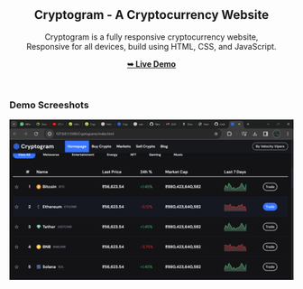 <div align="center">
  


  <br />
  <br />

  <h2 align="center">Cryptogram - A Cryptocurrency Website</h2>

  Cryptogram is a fully responsive cryptocurrency website, <br />Responsive for all devices, build using HTML, CSS, and JavaScript.

  <a href="https://jayXkush.github.io/Cryptogram/"><strong>➥ Live Demo</strong></a>

</div>


<br />

### Demo Screeshots

![Cryptogram Desktop Demo](./readme-images/desktop.png "Desktop Demo")

 
